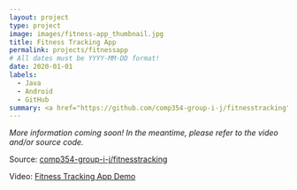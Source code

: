 ```yaml
---
layout: project
type: project
image: images/fitness-app_thumbnail.jpg
title: Fitness Tracking App
permalink: projects/fitnessapp
# All dates must be YYYY-MM-DD format!
date: 2020-01-01
labels:
  - Java
  - Android
  - GitHub
summary: <a href="https://github.com/comp354-group-i-j/fitnesstracking"><i class="large github icon"></i></a><a href="https://www.youtube.com/watch?v=rrMi6l6N2rk"><i class="large youtube icon "></i></a>Interfaces with an Endomondo account to sync fitness training data (cycling) and make predictions based on moving averages.
---
```

*More information coming soon! In the meantime, please refer to the video and/or source code.*  

Source: <a href="https://github.com/comp354-group-i-j/fitnesstracking"><i class="large github icon"></i>comp354-group-i-j/fitnesstracking</a>  

Video: <a href="https://www.youtube.com/watch?v=rrMi6l6N2rk"><i class="large youtube icon "></i>Fitness Tracking App Demo</a>